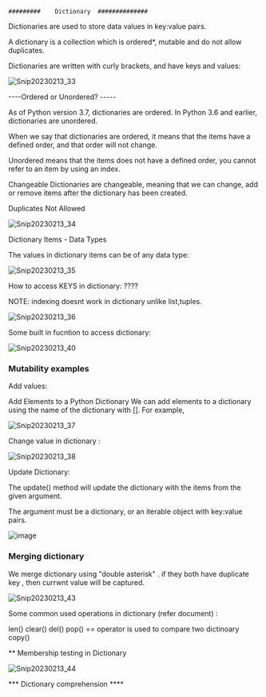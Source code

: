     #########    Dictionary  ##############
    
    
Dictionaries are used to store data values in key:value pairs.

A dictionary is a collection which is ordered*, mutable and do not allow duplicates.

Dictionaries are written with curly brackets, and have keys and values:


![Snip20230213_33](https://user-images.githubusercontent.com/93876736/218460668-bb5f3abc-8d17-44f9-b906-22393bf71f84.png)


----Ordered or Unordered? -----


As of Python version 3.7, dictionaries are ordered. In Python 3.6 and earlier, dictionaries are unordered.

When we say that dictionaries are ordered, it means that the items have a defined order, and that order will not change.

Unordered means that the items does not have a defined order, you cannot refer to an item by using an index.



Changeable
Dictionaries are changeable, meaning that we can change, add or remove items after the dictionary has been created.

Duplicates Not Allowed

![Snip20230213_34](https://user-images.githubusercontent.com/93876736/218463155-a9f13fb5-62aa-404a-b041-bfac7877a9ad.png)


Dictionary Items - Data Types

The values in dictionary items can be of any data type:


![Snip20230213_35](https://user-images.githubusercontent.com/93876736/218464023-5b43165e-c0bd-4ea4-be05-4913bc958051.png)



How to access KEYS in dictionary: ????

NOTE: indexing doesnt work in dictionary unlike list,tuples.

![Snip20230213_36](https://user-images.githubusercontent.com/93876736/218468578-c31b194e-4ae7-4e32-8a44-70a8b0c7a2a2.png)



Some built in fucntion to access dictionary:

![Snip20230213_40](https://user-images.githubusercontent.com/93876736/218481044-d8a6bc33-12e6-42ca-b9ba-59027b03d1f4.png)



### Mutability examples  ####

Add values:

Add Elements to a Python Dictionary
We can add elements to a dictionary using the name of the dictionary with []. For example,


![Snip20230213_37](https://user-images.githubusercontent.com/93876736/218472404-009a554d-e70a-4630-9da1-c651e3c5b7b7.png)



Change value in dictionary :

![Snip20230213_38](https://user-images.githubusercontent.com/93876736/218473122-280c0393-a2be-4dd0-9dba-2aa0244cf9d0.png)



Update Dictionary:

The update() method will update the dictionary with the items from the given argument.

The argument must be a dictionary, or an iterable object with key:value pairs.

![image](https://user-images.githubusercontent.com/93876736/218476018-27b3f0a6-cf43-4404-b55a-c074400dae78.png)


### Merging dictionary ###

We merge dictionary using  "double asterisk" . if they both have duplicate key , then currwnt value will be captured.

![Snip20230213_43](https://user-images.githubusercontent.com/93876736/218508134-74f657b5-b2e6-4e90-bddf-71eb32d054ff.png)


Some common used operations in dictionary (refer document) :

len()
clear()
del()
pop()
== operator is used to compare two dictinoary
copy()


** Membership testing in Dictionary

![Snip20230213_44](https://user-images.githubusercontent.com/93876736/218519505-1fe08ab9-fd19-40ad-9a43-35224d49207e.png)



*** Dictionary comprehension **** 























